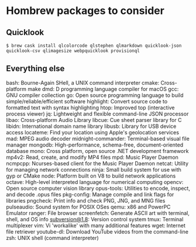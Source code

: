 
# Hombrew packages to consider

## Quicklook

```shell
$ brew cask install qlcolorcode qlstephen qlmarkdown quicklook-json quicklook-csv qlimagesize webpquicklook provisionql
```

## Everything else

bash: Bourne-Again SHell, a UNIX command interpreter
cmake: Cross-platform make
dmd: D programming language compiler for macOS
gcc: GNU compiler collection
go: Open source programming language to build simple/reliable/efficient software
highlight: Convert source code to formatted text with syntax highlighting
htop: Improved top (interactive process viewer)
jq: Lightweight and flexible command-line JSON processor
libao: Cross-platform Audio Library
libcue: Cue sheet parser library for C
libidn: International domain name library
libusb: Library for USB device access
locateme: Find your location using Apple's geolocation services
mad: MPEG audio decoder
midnight-commander: Terminal-based visual file manager
mongodb: High-performance, schema-free, document-oriented database
mono: Cross platform, open source .NET development framework
mp4v2: Read, create, and modify MP4 files
mpd: Music Player Daemon
ncmpcpp: Ncurses-based client for the Music Player Daemon
netcat: Utility for managing network connections
ninja: Small build system for use with gyp or CMake
node: Platform built on V8 to build network applications
octave: High-level interpreted language for numerical computing
opencv: Open source computer vision library
opus-tools: Utilities to encode, inspect, and decode .opus files
pkg-config: Manage compile and link flags for libraries
pngcheck: Print info and check PNG, JNG, and MNG files
pulseaudio: Sound system for POSIX OSes
qemu: x86 and PowerPC Emulator
ranger: File browser
screenfetch: Generate ASCII art with terminal, shell, and OS info
subversion@1.8: Version control system
tmux: Terminal multiplexer
vim: Vi 'workalike' with many additional features
wget: Internet file retriever
youtube-dl: Download YouTube videos from the command-line
zsh: UNIX shell (command interpreter)
